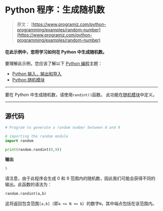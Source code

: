 # Python 程序：生成随机数

> 原文： [https://www.programiz.com/python-programming/examples/random-number](https://www.programiz.com/python-programming/examples/random-number)

#### 在此示例中，您将学习如何在 Python 中生成随机数。

要理解此示例，您应该了解以下 [Python 编程](/python-programming "Python tutorial")主题：

*   [Python 输入，输出和导入](/python-programming/input-output-import)
*   [Python 随机模块](/python-programming/modules/random)

* * *

要在 Python 中生成随机数，请使用`randint()`函数。 此功能在[随机模块](https://docs.python.org/3.6/library/random.html "Generate pseudo-random numbers")中定义。

* * *

## 源代码

```py
# Program to generate a random number between 0 and 9

# importing the random module
import random

print(random.randint(0,9)) 
```

**输出**

```py
5

```

请注意，由于此程序会生成 0 和 9 范围内的随机数，因此我们可能会获得不同的输出。此函数的语法为：

```py
random.randint(a,b)

```

这将返回包含范围`[a,b]`（即`a <= N <= b`）的数字`N`，其中端点包括在该范围内。